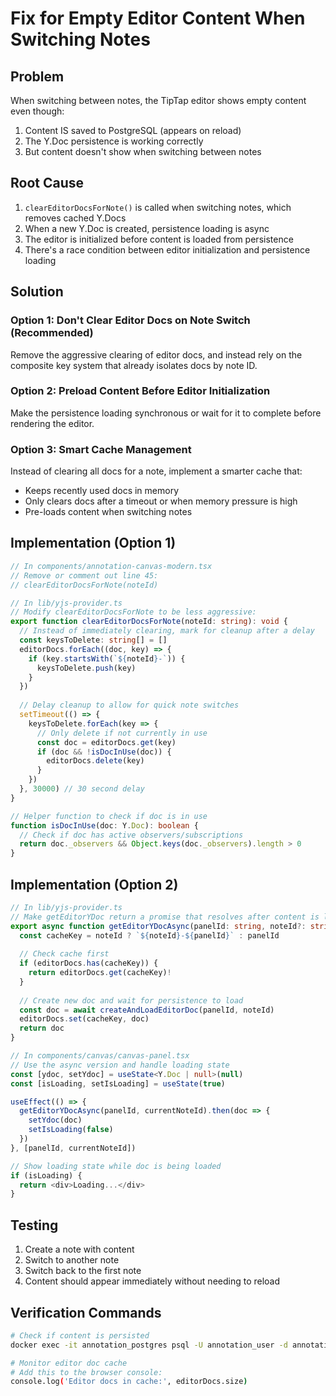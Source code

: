 # Fix for Empty Editor Content When Switching Notes

## Problem
When switching between notes, the TipTap editor shows empty content even though:
1. Content IS saved to PostgreSQL (appears on reload)
2. The Y.Doc persistence is working correctly
3. But content doesn't show when switching between notes

## Root Cause
1. `clearEditorDocsForNote()` is called when switching notes, which removes cached Y.Docs
2. When a new Y.Doc is created, persistence loading is async
3. The editor is initialized before content is loaded from persistence
4. There's a race condition between editor initialization and persistence loading

## Solution

### Option 1: Don't Clear Editor Docs on Note Switch (Recommended)
Remove the aggressive clearing of editor docs, and instead rely on the composite key system that already isolates docs by note ID.

### Option 2: Preload Content Before Editor Initialization
Make the persistence loading synchronous or wait for it to complete before rendering the editor.

### Option 3: Smart Cache Management
Instead of clearing all docs for a note, implement a smarter cache that:
- Keeps recently used docs in memory
- Only clears docs after a timeout or when memory pressure is high
- Pre-loads content when switching notes

## Implementation (Option 1)

```typescript
// In components/annotation-canvas-modern.tsx
// Remove or comment out line 45:
// clearEditorDocsForNote(noteId)

// In lib/yjs-provider.ts
// Modify clearEditorDocsForNote to be less aggressive:
export function clearEditorDocsForNote(noteId: string): void {
  // Instead of immediately clearing, mark for cleanup after a delay
  const keysToDelete: string[] = []
  editorDocs.forEach((doc, key) => {
    if (key.startsWith(`${noteId}-`)) {
      keysToDelete.push(key)
    }
  })
  
  // Delay cleanup to allow for quick note switches
  setTimeout(() => {
    keysToDelete.forEach(key => {
      // Only delete if not currently in use
      const doc = editorDocs.get(key)
      if (doc && !isDocInUse(doc)) {
        editorDocs.delete(key)
      }
    })
  }, 30000) // 30 second delay
}

// Helper function to check if doc is in use
function isDocInUse(doc: Y.Doc): boolean {
  // Check if doc has active observers/subscriptions
  return doc._observers && Object.keys(doc._observers).length > 0
}
```

## Implementation (Option 2)

```typescript
// In lib/yjs-provider.ts
// Make getEditorYDoc return a promise that resolves after content is loaded
export async function getEditorYDocAsync(panelId: string, noteId?: string): Promise<Y.Doc> {
  const cacheKey = noteId ? `${noteId}-${panelId}` : panelId
  
  // Check cache first
  if (editorDocs.has(cacheKey)) {
    return editorDocs.get(cacheKey)!
  }
  
  // Create new doc and wait for persistence to load
  const doc = await createAndLoadEditorDoc(panelId, noteId)
  editorDocs.set(cacheKey, doc)
  return doc
}

// In components/canvas/canvas-panel.tsx
// Use the async version and handle loading state
const [ydoc, setYdoc] = useState<Y.Doc | null>(null)
const [isLoading, setIsLoading] = useState(true)

useEffect(() => {
  getEditorYDocAsync(panelId, currentNoteId).then(doc => {
    setYdoc(doc)
    setIsLoading(false)
  })
}, [panelId, currentNoteId])

// Show loading state while doc is being loaded
if (isLoading) {
  return <div>Loading...</div>
}
```

## Testing
1. Create a note with content
2. Switch to another note
3. Switch back to the first note
4. Content should appear immediately without needing to reload

## Verification Commands
```bash
# Check if content is persisted
docker exec -it annotation_postgres psql -U annotation_user -d annotation_db -c "SELECT doc_name, created_at FROM yjs_updates ORDER BY created_at DESC LIMIT 10;"

# Monitor editor doc cache
# Add this to the browser console:
console.log('Editor docs in cache:', editorDocs.size)
```